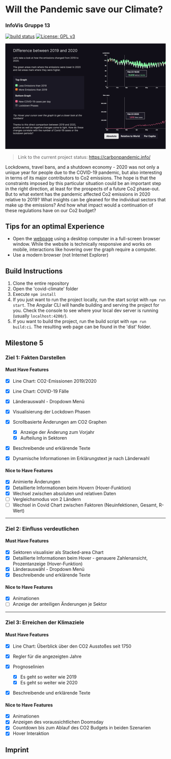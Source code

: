 # Will the Pandemic save our Climate?

### InfoVis Gruppe 13

[![build status](https://github.com/timcreatedit/infovis-gruppe-13/workflows/Build/badge.svg)](https://github.com/timcreatedit/infovis-gruppe-13/actions) [![License: GPL v3](https://img.shields.io/badge/License-GPLv3-blue.svg)](https://www.gnu.org/licenses/gpl-3.0)

![Screenshot](./Screenshot.png)

>  Link to the current project status: https://carbonpandemic.info/



Lockdowns, travel bans, and a shutdown economy - 2020 was not only a unique year for people due to the COVID-19 pandemic, but also interesting in terms of its major contributors to Co2 emissions.
The hope is that the constraints imposed by this particular situation could be an important step in the right direction, at least for the prospects of a future Co2 phase-out.
But to what extent has the pandemic affected Co2 emissions in 2020 relative to 2019? What insights can be gleaned for the individual sectors that make up the emissions?
And how what impact would a continuation of these regulations have on our Co2 budget?

## Tips for an optimal Experience

- Open the [webpage](https://carbonpandemic.info/) using a desktop computer in a full-screen browser window. While the website is technically responsive and works on mobile, interactions like hovering over the graph require a computer.
- Use a modern browser (not Internet Explorer)

## Build Instructions

1. Clone the entire repository
2. Open the 'covid-climate' folder
3. Execute ``npm install``
4. If you just want to run the project locally, run the start script with  ``npm run start``. The Angular CLI will handle building and serving the project for you. Check the console to see where your local dev server is running (usually ``localhost:4200/``).
5. If you want to build the project, run the build script with ``npm run build:ci``. The resulting web page can be found in the 'dist' folder.

## Milestone 5

### Ziel 1: Fakten Darstellen

#### Must Have Features

- [x] Line Chart: CO2-Emissionen 2019/2020
- [x] Line Chart: COVID-19 Fälle
- [x] Länderauswahl - Dropdown Menü
- [x] Visualisierung der Lockdown Phasen
- [x] Scrollbasierte Änderungen am CO2 Graphen
  - [x] Anzeige der Änderung zum Vorjahr
  - [x] Aufteilung in Sektoren
- [X] Beschreibende und erklärende Texte
- [x] Dynamische Informationen im Erklärungstext je nach Länderwahl


#### Nice to Have Features

- [x] Animierte Änderungen
- [x] Detaillierte Informationen beim Hovern (Hover-Funktion)
- [x] Wechsel zwischen absoluten und relativen Daten
- [ ] Vergleichsmodus von 2 Ländern
- [ ] Wechsel in Covid Chart zwischen Faktoren 	(Neuinfektionen, Gesamt, R-Wert)

***

### Ziel 2: Einfluss verdeutlichen

#### Must Have Features

- [x] Sektoren visualisier als Stacked-area Chart
- [x] Detaillierte Informationen beim Hover - genauere Zahlenansicht, Prozentanzeige (Hover-Funktion)
- [x] Länderauswähl - Dropdown Menü
- [x] Beschreibende und erklärende Texte

#### Nice to Have Features

- [x] Animationen
- [ ] Anzeige der anteiligen Änderungen je Sektor

***

### Ziel 3: Erreichen der Klimaziele

#### Must Have Features

- [x] Line Chart: Überblick über den CO2 Ausstoßes seit 1750 
- [x] Regler für die angezeigten Jahre
- [x] Prognoselinien
  - [x] Es geht so weiter wie 2019
  - [x] Es geht so weiter wie 2020
- [x] Beschreibende und erklärende Texte


#### Nice to Have Features

- [x] Animationen
- [X] Anzeigen des voraussichtlichen Doomsday
- [X] Countdown bis zum Ablauf des CO2 Budgets in beiden Szenarien
- [x] Hover Interaktion

## Imprint